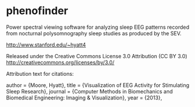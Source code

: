 phenofinder
=======

Power spectral viewing software for analyzing sleep EEG patterns recorded from nocturnal polysomnography sleep studies as produced by the SEV.

http://www.stanford.edu/~hyatt4

Released under the Creative Commons License 3.0 Attribution (CC BY 3.0)
http://creativecommons.org/licenses/by/3.0/

Attribution text for citations:

author = {Moore, Hyatt},
title = {Visualization of EEG Activity for Stimulating Sleep Research},
journal = {Computer Methods in Biomechanics and Biomedical Engineering: Imaging & Visualization},
year = {2013},

